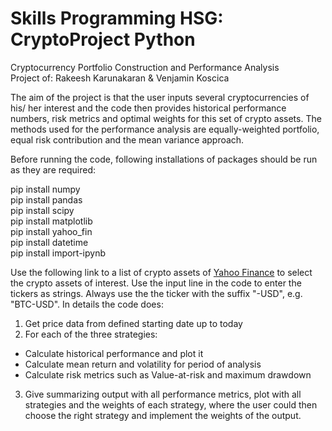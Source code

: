 # Skills Programming HSG: CryptoProject Python
Cryptocurrency Portfolio Construction and Performance Analysis\
Project of: Rakeesh Karunakaran & Venjamin Koscica

The aim of the project is that the user inputs several cryptocurrencies of his/ her interest and the code then provides historical performance numbers, risk metrics and optimal weights for this set of crypto assets. The methods used for the performance analysis are equally-weighted portfolio, equal risk contribution and the mean variance approach.

Before running the code, following installations of packages should be run as they are required:

pip install numpy\
pip install pandas\
pip install scipy\
pip install matplotlib\
pip install yahoo_fin\
pip install datetime\
pip install import-ipynb


Use the following link to a list of crypto assets of [Yahoo Finance](https://finance.yahoo.com/cryptocurrencies/) to select the crypto assets of interest. Use the input line in the code to enter the tickers as strings. Always use the the ticker with the suffix "-USD", e.g. "BTC-USD". In details the code does:

1. Get price data from defined starting date up to today
2. For each of the three strategies:
  - Calculate historical performance and plot it
  - Calculate mean return and volatility for period of analysis
  - Calculate risk metrics such as Value-at-risk and maximum drawdown

3. Give summarizing output with all performance metrics, plot with all strategies and the weights of each strategy, where the user could then choose the right strategy and implement the weights of the output.

